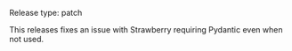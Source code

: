 Release type: patch

This releases fixes an issue with Strawberry requiring Pydantic even when not used.
